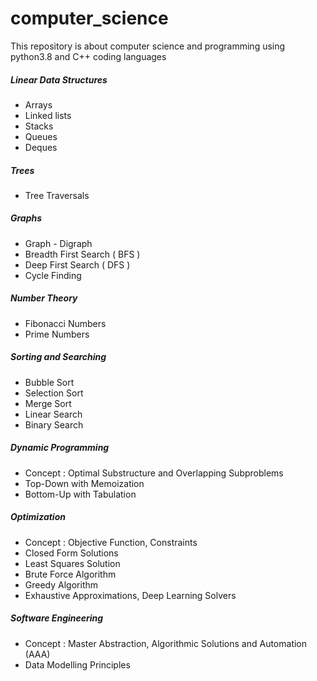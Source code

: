 # computer_science
This repository is about computer science and programming using python3.8 and C++ coding languages

 ##### Linear Data Structures
  - Arrays
  - Linked lists
  - Stacks
  - Queues
  - Deques

 ##### Trees
  - Tree Traversals
 
 ##### Graphs
  - Graph - Digraph
  - Breadth First Search ( BFS )
  - Deep First Search ( DFS )
  - Cycle Finding

 ##### Number Theory
  - Fibonacci Numbers
  - Prime Numbers
  
 ##### Sorting and Searching
  - Bubble Sort
  - Selection Sort
  - Merge Sort
  - Linear Search
  - Binary Search
  
 ##### Dynamic Programming
  - Concept : Optimal Substructure and Overlapping Subproblems
  - Top-Down with Memoization
  - Bottom-Up with Tabulation
  
 ##### Optimization
  - Concept : Objective Function, Constraints
  - Closed Form Solutions
  - Least Squares Solution
  - Brute Force Algorithm
  - Greedy Algorithm
  - Exhaustive Approximations, Deep Learning Solvers

 ##### Software Engineering
  - Concept : Master Abstraction, Algorithmic Solutions and Automation (AAA)
  - Data Modelling Principles
